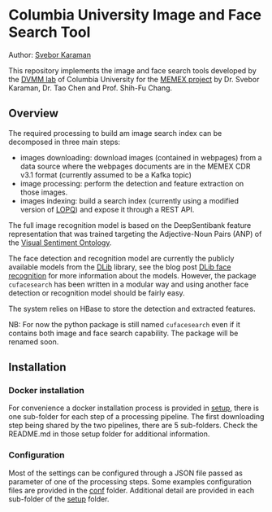 # Columbia University Image and Face Search Tool

Author: [Svebor Karaman](mailto:svebor.karaman@columbia.edu)

This repository implements the image and face search tools developed 
by the [DVMM lab](http://www.ee.columbia.edu/ln/dvmm/) of Columbia University for the 
[MEMEX project](https://www.darpa.mil/program/memex) by Dr. Svebor Karaman, Dr. Tao Chen and Prof. Shih-Fu Chang.

## Overview

The required processing to build am image search index can be 
decomposed in three main steps:
- images downloading: download images (contained in webpages) from a data source 
where the webpages documents are in the MEMEX CDR v3.1 format (currently assumed to be a Kafka topic)
- image processing: perform the detection and feature extraction on those images.
- images indexing: build a search index (currently using a modified version of [LOPQ](https://github.com/yahoo/lopq)) and expose 
it through a REST API.

The full image recognition model is based on the DeepSentibank feature representation 
that was trained targeting the Adjective-Noun Pairs (ANP) of the 
[Visual Sentiment Ontology](http://www.ee.columbia.edu/ln/dvmm/vso/download/sentibank.html).

The face detection and recognition model are currently the publicly available models from the [DLib](http://blog.dlib.net/) library, 
see the blog post [DLib face recognition](http://blog.dlib.net/2017/02/high-quality-face-recognition-with-deep.html) 
for more information about the models. However, the package `cufacesearch` has been written in a modular way and using 
another face detection or recognition model should be fairly easy.

The system relies on HBase to store the detection and extracted features.

NB: For now the python package is still named `cufacesearch` even if it contains both 
image and face search capability. The package will be renamed soon.

[//]: # (Add a figure overview)

## Installation 

### Docker installation

For convenience a docker installation process is provided in [setup](./setup),
there is one sub-folder for each step of a processing pipeline. 
The first downloading step being shared by the two pipelines, there are 5 sub-folders. 
Check the README.md in those setup folder for additional information.

### Configuration

Most of the settings can be configured through a JSON file 
passed as parameter of one of the processing steps.
Some examples configuration files are provided in the [conf](conf) folder.
Additional detail are provided in each sub-folder of the [setup](./setup) folder.

<!---
### Manual installation

Deprecated... 

#### Dependecies

If you want to install the tool without docker, you should first install the packages needed. 
For Ubuntu:

- sudo apt-get install git python-pip python-dev libpng-dev libjpeg8-dev libfreetype6-dev pkg-config libblas-dev liblapack-dev libatlas-base-dev gfortran cmake libboost-all-dev

#### Setup python packages 

Then running the script [setup_face_search.sh](./setup/setup_face_search.sh) with the parameter '-r' set to the absolute 
path of this repo should be enough.

#### Manual execution

Run the script [keep_alive_face_api.sh](./www/keep_alive_face_api.sh).

Edit the following parameters to match your installation:

- CONF_FILE
- API_FOLDER
- LOG_FOLDER
-->




